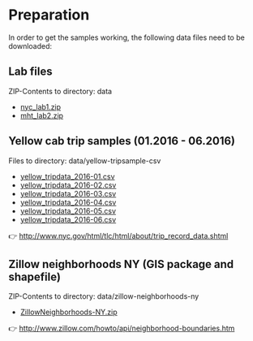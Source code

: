 # Preparation
In order to get the samples working, the following data files need to be downloaded:

## Lab files
ZIP-Contents to directory: data
* [nyc_lab1.zip](https://msedxeus.file.core.windows.net/dat213x/nyc_lab1.zip?sv=2015-12-11&sr=f&sig=9lI5oulDAwuBJiq5pOJKN2i3Dd5OX%2FBRZNNesRY2EMw%3D&se=2026-11-30T17%3A00%3A08Z&sp=rl)
* [mht_lab2.zip](https://msedxeus.file.core.windows.net/dat213x/mht_lab2.zip?sv=2015-12-11&sr=f&sig=GqlLTc6EIqI9oWpIJi8Ij0MxMLAZ0l9YnG%2BZSK3VPYI%3D&se=2026-11-30T17%3A00%3A39Z&sp=rl)

## Yellow cab trip samples (01.2016 - 06.2016)
Files to directory: data/yellow-tripsample-csv
* [yellow_tripdata_2016-01.csv](https://s3.amazonaws.com/nyc-tlc/trip+data/yellow_tripdata_2016-01.csv)
* [yellow_tripdata_2016-02.csv](https://s3.amazonaws.com/nyc-tlc/trip+data/yellow_tripdata_2016-02.csv)
* [yellow_tripdata_2016-03.csv](https://s3.amazonaws.com/nyc-tlc/trip+data/yellow_tripdata_2016-03.csv)
* [yellow_tripdata_2016-04.csv](https://s3.amazonaws.com/nyc-tlc/trip+data/yellow_tripdata_2016-04.csv)
* [yellow_tripdata_2016-05.csv](https://s3.amazonaws.com/nyc-tlc/trip+data/yellow_tripdata_2016-05.csv)
* [yellow_tripdata_2016-06.csv](https://s3.amazonaws.com/nyc-tlc/trip+data/yellow_tripdata_2016-06.csv)

:point_right: http://www.nyc.gov/html/tlc/html/about/trip_record_data.shtml

## Zillow neighborhoods NY (GIS package and shapefile)
ZIP-Contents to directory: data/zillow-neighborhoods-ny
* [ZillowNeighborhoods-NY.zip](http://www.zillow.com/static/shp/ZillowNeighborhoods-NY.zip)

:point_right: http://www.zillow.com/howto/api/neighborhood-boundaries.htm
